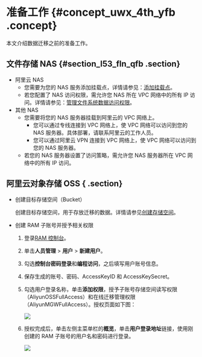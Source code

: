 # 准备工作 {#concept_uwx_4th_yfb .concept}

本文介绍数据迁移之前的准备工作。

## 文件存储 NAS {#section_l53_fln_qfb .section}

-   阿里云 NAS
    -   您需要为您的 NAS 服务添加挂载点，详情请参见：[添加挂载点](../../../../../intl.zh-CN/快速配置指南/添加挂载点.md#)。
    -   若您配置了 NAS 访问权限，需允许您 NAS 所在 VPC 网络中的所有 IP 访问。详情请参见：[管理文件系统数据访问权限](../../../../../intl.zh-CN/用户指南/管理文件系统数据访问权限.md#)。
-   其他 NAS
    -   您需要将您的 NAS 服务器挂载到阿里云的 VPC 网络上。
        -   您可以通过专线连接到 VPC 网络上，使 VPC 网络可以访问到您的 NAS 服务器。具体部署，请联系阿里云的工作人员。
        -   您可以通过阿里云 VPN 连接到 VPC 网络上，使 VPC 网络可以访问到您的 NAS 服务器。
    -   若您的 NAS 服务器设置了访问策略，需允许您 NAS 服务器所在 VPC 网络中的所有 IP 访问。

## 阿里云对象存储 OSS { .section}

-   创建目标存储空间（Bucket）

    创建目标存储空间，用于存放迁移的数据。详情请参见[创建存储空间](../intl.zh-CN/快速入门/创建存储空间.md#)。

-   创建 RAM 子账号并授予相关权限
    1.  登录[RAM 控制台](https://ram.console.aliyun.com)。
    2.  单击**人员管理** \> **用户** \> **新建用户**。
    3.  勾选**控制台密码登录**和**编程访问**，之后填写用户账号信息。
    4.  保存生成的账号、密码、AccessKeyID 和 AccessKeySecret。
    5.  勾选用户登录名称，单击**添加权限**，授予子账号存储空间读写权限（AliyunOSSFullAccess）和在线迁移管理权限（AliyunMGWFullAccess）。授权页面如下图：

        ![](http://static-aliyun-doc.oss-cn-hangzhou.aliyuncs.com/assets/img/40736/155912249148081_zh-CN.png)

    6.  授权完成后，单击左侧主菜单栏的**概览**，单击**用户登录地址**链接，使用刚创建的 RAM 子账号的用户名和密码进行登录。

        ![](http://static-aliyun-doc.oss-cn-hangzhou.aliyuncs.com/assets/img/40736/155912249148082_zh-CN.png)


